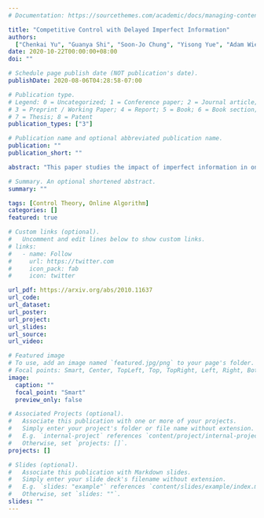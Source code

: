 ```yaml
---
# Documentation: https://sourcethemes.com/academic/docs/managing-content/

title: "Competitive Control with Delayed Imperfect Information"
authors:
  ["Chenkai Yu", "Guanya Shi", "Soon-Jo Chung", "Yisong Yue", "Adam Wierman"]
date: 2020-10-22T00:00:00+08:00
doi: ""

# Schedule page publish date (NOT publication's date).
publishDate: 2020-08-06T04:28:58-07:00

# Publication type.
# Legend: 0 = Uncategorized; 1 = Conference paper; 2 = Journal article;
# 3 = Preprint / Working Paper; 4 = Report; 5 = Book; 6 = Book section;
# 7 = Thesis; 8 = Patent
publication_types: ["3"]

# Publication name and optional abbreviated publication name.
publication: ""
publication_short: ""

abstract: "This paper studies the impact of imperfect information in online control with adversarial disturbances. In particular, we consider both _delayed_ state feedback and _inexact_ predictions of future disturbances. We introduce a greedy, myopic policy that yields a constant competitive ratio against the offline optimal policy with delayed feedback and inexact predictions. A special case of our result is a constant competitive policy for the case of exact predictions and no delay, a previously open problem. We also analyze the fundamental limits of online control with limited information by showing that our competitive ratio bounds for the greedy, myopic policy in the adversarial setting match (up to lower-order terms) lower bounds in the stochastic setting."

# Summary. An optional shortened abstract.
summary: ""

tags: [Control Theory, Online Algorithm]
categories: []
featured: true

# Custom links (optional).
#   Uncomment and edit lines below to show custom links.
# links:
#   - name: Follow
#     url: https://twitter.com
#     icon_pack: fab
#     icon: twitter

url_pdf: https://arxiv.org/abs/2010.11637
url_code:
url_dataset:
url_poster:
url_project:
url_slides:
url_source:
url_video:

# Featured image
# To use, add an image named `featured.jpg/png` to your page's folder.
# Focal points: Smart, Center, TopLeft, Top, TopRight, Left, Right, BottomLeft, Bottom, BottomRight.
image:
  caption: ""
  focal_point: "Smart"
  preview_only: false

# Associated Projects (optional).
#   Associate this publication with one or more of your projects.
#   Simply enter your project's folder or file name without extension.
#   E.g. `internal-project` references `content/project/internal-project/index.md`.
#   Otherwise, set `projects: []`.
projects: []

# Slides (optional).
#   Associate this publication with Markdown slides.
#   Simply enter your slide deck's filename without extension.
#   E.g. `slides: "example"` references `content/slides/example/index.md`.
#   Otherwise, set `slides: ""`.
slides: ""
---
```

